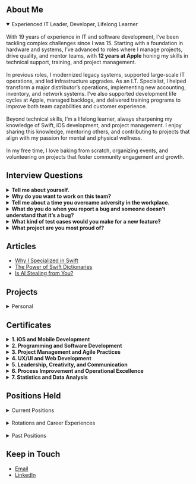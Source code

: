 <!-- MARK: Summary -->
  ## About Me
  <details open>
    <summary>Experienced IT Leader, Developer, Lifelong Learner</summary>
<br>
  With 19 years of experience in IT and software development, I’ve been tackling complex challenges since I was 15. Starting with a foundation in hardware and systems, I’ve advanced to roles where I manage projects, drive quality, and mentor teams, with <b>12 years at Apple</b> honing my skills in technical support, training, and project management.
<br><br>
  In previous roles, I modernized legacy systems, supported large-scale IT operations, and led infrastructure upgrades. As an I.T. Specialist, I helped transform a major distributor’s operations, implementing new accounting, inventory, and network systems. I’ve also supported development life cycles at Apple, managed backlogs, and delivered training programs to improve both team capabilities and customer experience.
<br><br>
  Beyond technical skills, I’m a lifelong learner, always sharpening my knowledge of Swift, iOS development, and project management. I enjoy sharing this knowledge, mentoring others, and contributing to projects that align with my passion for mental and physical wellness.
<br><br>
  In my free time, I love baking from scratch, organizing events, and volunteering on projects that foster community engagement and growth.
</details>

<!-- MARK: Interview Question Videos -->
<h2>Interview Questions</h2>

<details>
  <summary><b>Tell me about yourself.</b></summary>

https://github.com/user-attachments/assets/fcbe77e7-82bd-4906-b8b6-686e2f87fabc
  
</details>

<details>
  <summary><b>Why do you want to work on this team?</b></summary>

https://github.com/user-attachments/assets/c6de3e0c-6604-4b77-a262-3b9fb04908b4

</details>

<details>
  <summary><b>Tell me about a time you overcame adversity in the workplace.</summary></b>

https://github.com/user-attachments/assets/1b174c3d-592c-4615-84e6-376aa87cad83
  
</details>

<details>
  <summary><b>What do you do when you report a bug and someone doesn’t understand that it’s a bug?</b></summary>
  
https://github.com/user-attachments/assets/bd51f27a-5b8e-4676-8a27-c3a01ea01fb8

</details>

<details>
  <summary><b>What kind of test cases would you make for a new feature?</b></summary>

https://github.com/user-attachments/assets/f608d4cb-5cc8-4230-80c5-b197edc8ec51

</details>

<details>
  <summary><b>What project are you most proud of?</b></summary>

https://github.com/user-attachments/assets/d9c77cfc-110c-4476-b725-26a4f81e28d5
  
</details>

<!-- MARK: Articles -->
  <h2>Articles</h2>
  <ul>
    <li><a href="https://medium.com/@jessi_leeann/why-i-specialized-in-swift-ccd7aef16684">Why I Specialized in Swift</a></li>
    <li><a href = https://medium.com/p/4041a15ce99b>The Power of Swift Dictionaries</a></li>
    <li><a href = https://medium.com/@jessi_leeann/is-ai-stealing-from-you-14239d8a1228>Is AI Stealing from You?</a></li>
  </ul>

<!-- MARK: Projects -->
<h2>Projects</h2>
<details>
  <summary>Personal</summary>
  |Project Name | Description |
  |-------------|-------------|
  | [Reese-ources](https://github.com/jessi-z3/Reese-ources) | An iOS (Swift) and Android (React Native) application made for Reese with resources against bullying, including sharable documents, saved writing prompts, a quiz, and contact information with links for help |
  | [Best Budget](https://github.com/jessi-z3/Best-Budget) | An iOS (SwiftUI) app about your current finances, such as incomes and bills (CoreData), and calculates your available funds based on how many bills you have to pay in the current pay period |
  | [WordScramble](https://github.com/jessi-z3/WordScramble) | An iOS (Swift) game (UIKit) that gives a word from a list and allows user input of words that can be made from the given word, if they're real words that haven't been used and only use the characters once |
  | [WebBrowser](https://github.com/jessi-z3/WebBrowser) | iOS (Swift) browser (WebKit) with a table of links to choose from that opens the web page with a progress view |
  | [FlagGame](https://github.com/jessi-z3/FlagGame) | iOS (Swift) game (Storyboards) that asks the user to identify the flag for ten countries and displays the score |
  | [ScrumDinger](https://github.com/jessi-z3/Scrumdinger) | iOS (SwiftUI) app that records (AVFoundation) meetings and transcribes (Speech) them and their attendees |
  | [Little Lemon](https://github.com/jessi-z3/littlelemon) | iOS (SwiftUI) restaurant app that has a searchable menu (CoreData) and a user profile (UserDefaults) |
  | [WeatherApp](https://github.com/jessi-z3/WeatherApp) | iOS (Swift) app that allows you to enter the city and receive the weather information (API) for that location |
  | [YellowBird.dev](https://github.com/jessi-z3/YellowBird.dev) | Website (React Native) with an image carousel and contact form |
</details>

<!-- MARK: Education -->
<h2>Certificates</h2>
<details>
  <summary><b>1. iOS and Mobile Development</b></summary>

  - [**Meta iOS Developer Specialization**](https://www.coursera.org/account/accomplishments/specialization/certificate/63V3UHHSUTS5) (Issued May 2023)
  - [**iOS Capstone**](https://www.coursera.org/account/accomplishments/certificate/VRTNP46Z4RVE) (Issued May 2023)
  - [**Advanced Programming in Swift**](https://www.coursera.org/account/accomplishments/certificate/YGQTEAELFELY) (Issued Feb 2023)
  - [**Working with Data in iOS**](https://www.coursera.org/account/accomplishments/certificate/MEA93NZX7AHN) (Issued Feb 2023)
  - [**Create the User Interface with SwiftUI**](https://www.coursera.org/account/accomplishments/certificate/MHWD7BMJ5RZW) (Issued Jan 2023)
  - [**React Native**](https://www.coursera.org/account/accomplishments/certificate/9CN6P76L8SJ6) (Issued Apr 2023)
  - [**Mobile Development and JavaScript**](https://www.coursera.org/account/accomplishments/certificate/5Z8TBFD4J4NP) (Issued Mar 2023)
</details>
<details>
  <summary><b>2. Programming and Software Development</b></summary>

  - [**Coding Interview Preparation**](https://www.coursera.org/account/accomplishments/certificate/Y5DAJXUV5XY2) (Issued May 2023)
  - [**React Basics**](https://www.coursera.org/account/accomplishments/certificate/7D2B2ZLQX387) (Issued Mar 2023)
  - [**Swift 5 Essential Training**](https://www.linkedin.com/learning/certificates/28f2c8a189e7284adfeaf7acd84441e01c5465e01b3a633dc3342971ecef2c39) (Issued Oct 2022)
  - [**Swift 5: Protocol-Oriented Programming**](https://www.linkedin.com/learning/certificates/02d00cf5468e3e39a43403e8863bd45c5f485b056b80ae40e38ce6f733004265?lipi=urn%3Ali%3Apage%3Ad_flagship3_profile_view_base_certifications_details%3BnMN0VYVVR1i69oM1EBry7A%3D%3D) (Issued Oct 2022)
  - [**Swift: Delegations and Data Sources**](https://www.linkedin.com/learning/certificates/327557f18941c84df64eeb49819b72842adf8d7abf0a4aacab6a2918b1b5a3d5?lipi=urn%3Ali%3Apage%3Ad_flagship3_profile_view_base_certifications_details%3BnMN0VYVVR1i69oM1EBry7A%3D%3D) (Issued Oct 2022)
  - [**Learning C#**](https://www.linkedin.com/learning/certificates/62c7f08444d722a19f3e50462ab81c69f40a3de210f784a68c87bb34b3937299?lipi=urn%3Ali%3Apage%3Ad_flagship3_profile_view_base_certifications_details%3BnMN0VYVVR1i69oM1EBry7A%3D%3D) (Issued Sep 2022)
  - [**Learning Java**](https://www.linkedin.com/learning/certificates/cd7a2f5a4ad456fa2c27c480bfbd64df6c637adfdec8da4a029c485531295354?lipi=urn%3Ali%3Apage%3Ad_flagship3_profile_view_base_certifications_details%3BnMN0VYVVR1i69oM1EBry7A%3D%3D) (Issued Sep 2022)
  - [**Learning Python**](https://www.linkedin.com/learning/certificates/04ee8b9fcbd9d612dd1375767bfc220499503b81dfb8ccfb5c1357c31ca9003c?lipi=urn%3Ali%3Apage%3Ad_flagship3_profile_view_base_certifications_details%3BnMN0VYVVR1i69oM1EBry7A%3D%3D) (Issued Sep 2022)
  - [**Learning REST APIs**](https://www.linkedin.com/learning/certificates/dae79dd885487ab6e61a5932c176ee17018eee7e5de28401d27e116358a34665?lipi=urn%3Ali%3Apage%3Ad_flagship3_profile_view_base_certifications_details%3BnMN0VYVVR1i69oM1EBry7A%3D%3D) (Issued Sep 2022)
  - [**Learning SQL Programming**](https://www.linkedin.com/learning/certificates/d3e387175844e68039942faebd4c9e1d0c7361914e0141ae434c9c22372f92af?lipi=urn%3Ali%3Apage%3Ad_flagship3_profile_view_base_certifications_details%3BnMN0VYVVR1i69oM1EBry7A%3D%3D) (Issued Sep 2022)
  - [**Programming Foundations: Web Security**](https://www.linkedin.com/learning/certificates/c6259f6da9c4dc5abca0dbc66a3261ddfc95b6a18d89361b56b4147c3c02349a?lipi=urn%3Ali%3Apage%3Ad_flagship3_profile_view_base_certifications_details%3BnMN0VYVVR1i69oM1EBry7A%3D%3D) (Issued Sep 2022)
  - [**Programming Foundations: Databases**](https://www.linkedin.com/learning/certificates/a7c75a090f32c99bd21b82fb09dd49c95c98915cd5a4052ab5b97819906ebaee?lipi=urn%3Ali%3Apage%3Ad_flagship3_profile_view_base_certifications_details%3BnMN0VYVVR1i69oM1EBry7A%3D%3D) (Issued Aug 2022)
  - [**Programming Foundations: Fundamentals**](https://www.linkedin.com/learning/certificates/8f83e8076f0c188ac5eddbcb346c60fb4101c4f73634e906da101a3e3a244085?lipi=urn%3Ali%3Apage%3Ad_flagship3_profile_view_base_certifications_details%3BnMN0VYVVR1i69oM1EBry7A%3D%3D) (Issued Aug 2022)
</details>

<details>
  <summary><b>3. Project Management and Agile Practices</b></summary>
  
  - [**Foundations of Project Management**](https://www.coursera.org/account/accomplishments/certificate/5MQ9CZXJV7X2) (Issued Jan 2023)
  - [**Agile Foundations**](https://www.linkedin.com/learning/certificates/978e676c76b43a93c544e5f99c2d65a06d1e8eafc78ba03b59caeae5e10f8f0b?lipi=urn%3Ali%3Apage%3Ad_flagship3_profile_view_base_certifications_details%3BnMN0VYVVR1i69oM1EBry7A%3D%3D) (Issued Aug 2022)
  - [**DevOps Foundations**](https://www.linkedin.com/learning/certificates/20551ff7b34cef08a8cc196fb5219bb650e575c84b8528af44f64a9307269fd1?lipi=urn%3Ali%3Apage%3Ad_flagship3_profile_view_base_certifications_details%3BnMN0VYVVR1i69oM1EBry7A%3D%3D) (Issued Sep 2022)

</details>
<details>
  <summary><b>4. UX/UI and Web Development</b></summary>

  - [**Principles of UX/UI Design**](https://www.coursera.org/account/accomplishments/certificate/WXKSS6YGN79D) (Issued Jan 2023)
  - [**CSS Essential Training**](https://www.linkedin.com/learning/certificates/caa458afeb52aecb0aa719d80112669e5a45e2e20cde3e7470b4c6dddcc5fc5b?lipi=urn%3Ali%3Apage%3Ad_flagship3_profile_view_base_certifications_details%3BnMN0VYVVR1i69oM1EBry7A%3D%3D) (Issued Aug 2022)
  - [**HTML Essential Training**](https://www.linkedin.com/learning/certificates/ab7f40fce015044ee228e34505f9528c561ea2de90e3a536a22b77cfbb663148?lipi=urn%3Ali%3Apage%3Ad_flagship3_profile_view_base_certifications_details%3BnMN0VYVVR1i69oM1EBry7A%3D%3D) (Issued Aug 2022)
  - [**JavaScript Essential Training**](https://www.linkedin.com/learning/certificates/8f21894eb9890954180a472b4436068b1006a227256ea875167d3b40b10cc395?lipi=urn%3Ali%3Apage%3Ad_flagship3_profile_view_base_certifications_details%3BnMN0VYVVR1i69oM1EBry7A%3D%3D) (Issued Aug 2022)
  - [**Succeeding in Web Development: Full Stack and Front End**](https://www.linkedin.com/learning/certificates/12701cf9406c0e1cec1b92e26206f8011ed5fea8c7f5dfffc285c96f51ce51c6?lipi=urn%3Ali%3Apage%3Ad_flagship3_profile_view_base_certifications_details%3BnMN0VYVVR1i69oM1EBry7A%3D%3D) (Issued Aug 2022)
</details>
<details>
  <summary><b>5. Leadership, Creativity, and Communication</b></summary>

  - [**Communicating as a Leader Nano Tips with Jessica Chen**](https://www.linkedin.com/learning/certificates/3beb228220181538a5742ac4e37da7453a69017a00652469670dabea4dfc7ec4?lipi=urn%3Ali%3Apage%3Ad_flagship3_profile_view_base_certifications_details%3BnMN0VYVVR1i69oM1EBry7A%3D%3D) (Issued Sep 2022)
  - [**Brainstorming Tools**](https://www.linkedin.com/learning/certificates/090a5958f5bac798c276f0bd0475e688973c06b015088dd0ebb5b31e39055e2a?lipi=urn%3Ali%3Apage%3Ad_flagship3_profile_view_base_certifications_details%3BnMN0VYVVR1i69oM1EBry7A%3D%3D) (Issued Sep 2022)
  - [**Four Simple Strategies to Boost Creativity and Productivity**](https://www.linkedin.com/learning/certificates/7fbc25f9b9b82603df87f4765551b5f9386b259bb1e7fac603fac7570be5fbc9?lipi=urn%3Ali%3Apage%3Ad_flagship3_profile_view_base_certifications_details%3BnMN0VYVVR1i69oM1EBry7A%3D%3D) (Issued Sep 2022)
  - [**How to Lead and Inspire Change**](https://www.linkedin.com/learning/certificates/f8872c5e28116045b530cadb1408943d08bfc0f1b0c52a8fb3ed76534c0e1aa4?lipi=urn%3Ali%3Apage%3Ad_flagship3_profile_view_base_certifications_details%3BnMN0VYVVR1i69oM1EBry7A%3D%3D) (Issued Aug 2022)
</details>
<details>
  <summary><b>6. Process Improvement and Operational Excellence</b></summary>

  - [**Become a Six Sigma Yellow Belt**](https://www.linkedin.com/learning/certificates/e6ab50c4ddf1889c43dc4fc24ad05d702b11f97b023bcaf7e507de82432bbd8e?trk=backfilled_certificate&lipi=urn%3Ali%3Apage%3Ad_flagship3_profile_view_base_certifications_details%3BnMN0VYVVR1i69oM1EBry7A%3D%3D) (Issued Aug 2022)
  - [**Lean Six Sigma: Analyze, Improve, and Control Tools**](https://www.linkedin.com/learning/certificates/49e0f40e06bb9e51d48e2d7e6e3972de4d00725bd01e318065177d0b65d50332?lipi=urn%3Ali%3Apage%3Ad_flagship3_profile_view_base_certifications_details%3BnMN0VYVVR1i69oM1EBry7A%3D%3D) (Issued Aug 2022)
  - [**Lean Six Sigma: Define and Measure Tools**](https://www.linkedin.com/learning/certificates/672eeb437fc3aa23bcc526ca6381ca306aebe8af36d7ac9b449cd75a10c9e572?lipi=urn%3Ali%3Apage%3Ad_flagship3_profile_view_base_certifications_details%3BnMN0VYVVR1i69oM1EBry7A%3D%3D) (Issued Aug 2022)
  - [**Six Sigma Foundations**](https://www.linkedin.com/learning/certificates/8bb665359af718dd5420508118d4ca19f3a25f49ffb522f814e72dedfc2489e5?lipi=urn%3Ali%3Apage%3Ad_flagship3_profile_view_base_certifications_details%3BnMN0VYVVR1i69oM1EBry7A%3D%3D) (Issued Aug 2022)
  - [**Six Sigma: Green Belt**](https://www.linkedin.com/learning/certificates/07f9d789d81d7504bed93da09b6f8b00249f72e16d29b8fe8b0438d896252556?lipi=urn%3Ali%3Apage%3Ad_flagship3_profile_view_base_certifications_details%3BnMN0VYVVR1i69oM1EBry7A%3D%3D) (Issued Aug 2022)
  - [**Operational Excellence Foundations**](https://www.linkedin.com/learning/certificates/f4c6174f7e6bb195ab5e7e69696f841686ab4d705c08f1cfd7e88dc8948aead6?lipi=urn%3Ali%3Apage%3Ad_flagship3_profile_view_base_certifications_details%3BnMN0VYVVR1i69oM1EBry7A%3D%3D) (Issued Aug 2022)
  - [**Process Improvement Foundations**](https://www.linkedin.com/learning/certificates/81b0b65cba8beb7c383d2c93bc8d6f3e698d4ddb186b29179ca8586fe60b0830?lipi=urn%3Ali%3Apage%3Ad_flagship3_profile_view_base_certifications_details%3BnMN0VYVVR1i69oM1EBry7A%3D%3D) (Issued Aug 2022)
  - [**Root Cause Analysis: Getting to the Root of Business Problems**](https://www.linkedin.com/learning/certificates/628c1853894bcb5c9f0ed02cf16bd1abb7d627bf186bc9c4c987cf354782faec?lipi=urn%3Ali%3Apage%3Ad_flagship3_profile_view_base_certifications_details%3BnMN0VYVVR1i69oM1EBry7A%3D%3D) (Issued Aug 2022)
</details>
<details>
  <summary><b>7. Statistics and Data Analysis</b></summary>

  - [**Statistics Foundations 1: The Basics**](https://www.linkedin.com/learning/certificates/d022ec96f976303cce86ec07787abb3ae06ffe88a178e6b2cd3a040ab41daeb3?lipi=urn%3Ali%3Apage%3Ad_flagship3_profile_view_base_certifications_details%3BnMN0VYVVR1i69oM1EBry7A%3D%3D) (Issued Aug 2022)
  - [**Learning Minitab**](https://www.linkedin.com/learning/certificates/737a56c83ed0fb1624ffa1bea3ccf94a7ca9b7c7e94920a730e414601ad36329?lipi=urn%3Ali%3Apage%3Ad_flagship3_profile_view_base_certifications_details%3BnMN0VYVVR1i69oM1EBry7A%3D%3D) (Issued Aug 2022)
</details>
</details>


<!-- MARK: Positions Held -->
<h2>Positions Held</h2>
<details>
  <summary>Current Positions</summary>
  <h3>Current Positions</h3>
  <details>
  <summary><b>Senior Advisor</b> (Promoted in July 2016)</summary>
    <ul>
    <li>
      Provide advanced troubleshooting and resolve escalated, complex cases.
    </li>
    <li>
      Act as a liaison with engineering teams to communicate issues and collaborate on solutions.
    </li>
    <li>
      Deliver thorough, personalized support to enhance customer satisfaction and trust.
    </li>
    </ul>
  </details>
  <details>
    <summary><b>Mentor</b> (Promoted October 2015)</summary>
    <ul>
      <li>
        Guide team members through complex cases, sharing troubleshooting techniques and best practices.
      </li>
      <li>
        Provide constructive feedback on technical and customer interactions to help advisors grow.
      </li>
      <li>
        Offer support in skill development, from technical knowledge to communication strategies.
      </li>
      <li>
        Foster a collaborative learning environment, encouraging team members to share insights and ask questions.
      </li>
    </ul>
  </details>
  <details>
    <summary><b>Class Lead</b> (Selected July 2018)</summary>
      <ul>
        <li>
          Facilitate mentoring classes by presenting material clearly and engaging participants in discussions.
        </li>
        <li>
          Act as a liaison to mentoring coordinators, ensuring alignment on goals and feedback.
        </li>
        <li>
          Encourage active participation, fostering an inclusive environment where questions and collaboration are welcomed.
        </li>
        <li>
          Track and assess learning progress, providing feedback and additional support as needed.
        </li>
      </ul>
  </details>
  <details>
    <summary>
      <b>Media Developer</b> (Selected July 2023)
    </summary>
    <ul>
      <li>
        Create lesson plans with clearly defined learning objectives and engaging, objective-driven activities.
      </li>
      <li>
        Apply the ADDIE framework and Adult Learning Theory to design effective, learner-centered content.
      </li>
      <li>
        Adhere to the Apple Style Guide, ensuring all materials are consistent with Apple’s standards.
      </li>
      <li>
        Actively participate in content review discussions, providing feedback and collaborating on improvements.
        </li>
        <li>
        Apply accessibility best practices in multimedia projects to create engaging, inclusive experiences for diverse audiences.
        </li>
      </ul>
  </details>
  <details>
    <summary>
      <b>Quality Analyst</b> (Promoted July 2024)
    </summary>
    <ul>
      <li>
        Provide detailed, constructive feedback to peers in a collaborative setting to enhance content quality.
      </li>
      <li>
        Review and validate developed content to meet Apple’s standards before distribution.
      </li>
      <li>
        Approve finalized content for release, ensuring accuracy and alignment with learning objectives.
      </li>
      <li>
        Coordinate with the development team to address any issues or enhancements needed prior to publication.
      </li>
    </ul>
  </details>
  <details>
    <summary>
      <b>Women@Apple AHA DNA Webmaster</b> (Since September 2023)
    </summary>
    <ul>
      <li>
        Build and design reusable components and front-end libraries to enhance functionality and scalability.
      </li>
      <li>
        Lead the redesign of key pages, including the homepage and leadership page, using HTML and CSS for a polished, user-friendly experience.
      </li>
      <li>
        Manage update requests through Wrike, applying an iterative design approach to ensure continuous improvement and responsiveness to user needs.
      </li>
    </ul>
  </details>
  <details>
    <summary>
      <b>Cool Calendar Converter App Developer</b> (Since June 2024)
    </summary>
    <ul>
      <li>
        Develop an innovative SwiftUI macOS app to bridge online and work calendars, allowing users to select and sync events seamlessly, using an internal SPI for secure authentication.
      </li>
      <li>
        Design views for streamlined event selection and availability updates, enhancing workflow efficiency for assignment tracking.
      </li>
      <li>
        Lead project setup, including selecting a project manager and developer to collaborate with, establishing GitHub repositories, and organizing component and workgroup setup in Radar.
      </li>
      <li>
        Secure team developer accounts under company credentials, managing access as the admin to support collaboration and future app development.
      </li>
    </ul>
  </details>
</details>
<br>
<details>
  <summary>Rotations and Career Experiences</summary>
  <h3>Rotations and Career Experiences</h3>
  <details>
    <summary>
      <b>Team Manager Apprentice Graduate</b> (January 2014 - August 2019)
    </summary>
    <ul>
      <li>
  	    Step into the Technical Support Team Manager role temporarily, providing guidance and support to team members.
  	  </li>
      <li>
        Conduct performance coaching sessions, focusing on skill development and improving customer interactions.
  	  </li>
      <li>
        Assist with resource allocation and prioritize team workload to ensure efficient support coverage.
  	  </li>
      <li>
        Address technical and performance-related needs, referring HR and behavioral matters to designated managers.
      </li>
    </ul>
  </details>
  <details>
    <summary>
      <b>Project Manager / Business Analyst</b> (November 2022 - May 2023)
    </summary>
    <ul>
      <li>
        Lead sprint planning, user story creation, and backlog management to drive effective development cycles within the SDLC.
      </li>
      <li>
        Gather requirements and manage stakeholder expectations, ensuring alignment on project goals and deliverables.
      </li>
      <li>
        Plan and conduct all QA and UAT testing phases, verifying requirements and quality before release.
      </li>
      <li>
        Use Jira, Radar, and other project management tools for task tracking, test management, and performance reporting.
      </li>
      <li>
        Balance multiple projects and integrations, navigating priorities within the triple constraint of time, scope, and cost while motivating the team to success.
      </li>
    </ul>
  </details>
  <details>
    <summary>
      <b>Tools and Automation Quality Engineer</b> (January 2024 - June 2024)
    </summary>
    <ul>
      <li>
        Contribute to the Build & Runtime Tools and Performance Tools teams, working on Xcode, Simulator, Devices, and Instruments applications to improve tool functionality and stability.
      </li>
      <li>
        Qualify Xcode’s Simulators and Devices components as a backup Directly Responsible Individual (DRI), ensuring reliable testing and validation.
      </li>
      <li>
        Write and maintain comprehensive test plans, keeping them up-to-date with evolving requirements and new features.
      </li>
      <li>
        Develop automated test suites using Swift and XCTest, creating reliable and efficient test cases for critical functionality.
      </li>
      <li>
        Work closely with development teams to identify, document, and resolve bugs, enhancing product quality through cross-functional collaboration.
      </li>
      <li>
        Proactively identify and implement opportunities for test automation, increasing coverage and improving efficiency in testing high-priority features.
      </li>
      <li>
        Integrate automated tests into Jenkins CI/CD pipeline, supporting continuous delivery by reducing manual testing needs and accelerating release cycles.
      </li>
      <li>
        Triage and resolve daily test failures on the latest Xcode Simulator builds, maintaining a smooth testing process and quick issue resolution.
      </li>
      <li>
        Create Swift apps to enable feature testing, including cloud syncing functionalities (SwiftData), supporting robust feature verification and consistency across devices.
      </li>
      <li>
        Implement Tap to Radar for the Instruments app for Apple Internal Developers.
      </li>
    </ul>
  </details>
</details>
  <br>
<details>
    <summary>Past Positions</summary>

  ### Past Positions
  - **App & Web Developer** Self Employed (2023 - 2024)

  - **Manager** Piggott Community Garden (2023 - 2024)

  - **President** Piggott Homemakers (2023 - 2024)

  - **Cubmaster** Piggott Cub Scouts (2016 - 2023)

  - **Party Planner** Self Employed (2016 - 2023)
  
  - **Cheer Coach** Texas Youth Football Association (2012 - 2013)
  
  - **Military Intelligence, Human Intelligence Collector** U.S. Army (2011-2012)

  - **IT Specialist** Aerial Bouquets (2011 - 2012)

  - **Procurement Specialist** Aerial Bouquets (2010 - 2011)

</details>

<!-- MARK: Contact Me -->
<h2>Keep in Touch</h2>
  
- [Email](mailto:jessi_leeann@iCloud.com)
- [LinkedIn](https://www.linkedin.com/in/jessi-zimmerman-21039610a/)

